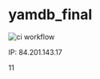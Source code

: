 # yamdb_final

![ci workflow](https://github.com/pencool/yamdb_final/actions/workflows/yamdb_workflow.yml/badge.svg)

IP: 84.201.143.17

11